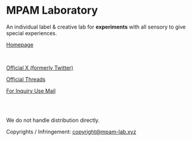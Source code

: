 # MPAM Laboratory

An individual label & creative lab for **experiments** with all sensory to give special experiences.

[Homepage](https://mpam-lab.xyz)

<br>

[Official X (formerly Twitter)](https://twitter.com/MPAMlab)

[Official Threads](https://www.threads.net/@mpamlab)

[For Inquiry Use Mail](mailto:i@MPAM-lab.xyz)

<br>
<br>

We do not handle distribution directly.

Copyrights / Infringement: [copyright@mpam-lab.xyz](mailto:copyright@mpam-lab.xyz)
